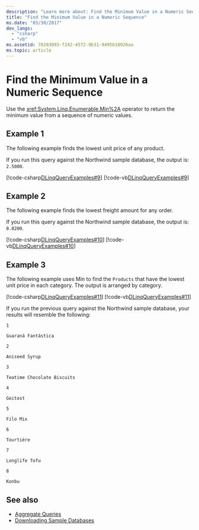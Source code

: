 ```yaml
---
description: "Learn more about: Find the Minimum Value in a Numeric Sequence"
title: "Find the Minimum Value in a Numeric Sequence"
ms.date: "03/30/2017"
dev_langs:
  - "csharp"
  - "vb"
ms.assetid: 78203093-f242-4572-9b31-9495b10926aa
ms.topic: article
---
```

# Find the Minimum Value in a Numeric Sequence

Use the <xref:System.Linq.Enumerable.Min%2A> operator to return the minimum value from a sequence of numeric values.

## Example 1

 The following example finds the lowest unit price of any product.

 If you run this query against the Northwind sample database, the output is: `2.5000`.

 [!code-csharp[DLinqQueryExamples#9](../../../../../../samples/snippets/csharp/VS_Snippets_Data/DLinqQueryExamples/cs/Program.cs#9)]
 [!code-vb[DLinqQueryExamples#9](../../../../../../samples/snippets/visualbasic/VS_Snippets_Data/DLinqQueryExamples/vb/Module1.vb#9)]

## Example 2

 The following example finds the lowest freight amount for any order.

 If you run this query against the Northwind sample database, the output is: `0.0200`.

 [!code-csharp[DLinqQueryExamples#10](../../../../../../samples/snippets/csharp/VS_Snippets_Data/DLinqQueryExamples/cs/Program.cs#10)]
 [!code-vb[DLinqQueryExamples#10](../../../../../../samples/snippets/visualbasic/VS_Snippets_Data/DLinqQueryExamples/vb/Module1.vb#10)]

## Example 3

 The following example uses Min to find the `Products` that have the lowest unit price in each category. The output is arranged by category.

 [!code-csharp[DLinqQueryExamples#11](../../../../../../samples/snippets/csharp/VS_Snippets_Data/DLinqQueryExamples/cs/Program.cs#11)]
 [!code-vb[DLinqQueryExamples#11](../../../../../../samples/snippets/visualbasic/VS_Snippets_Data/DLinqQueryExamples/vb/Module1.vb#11)]

 If you run the previous query against the Northwind sample database, your results will resemble the following:

 `1`

 `Guaraná Fantástica`

 `2`

 `Aniseed Syrup`

 `3`

 `Teatime Chocolate Biscuits`

 `4`

 `Geitost`

 `5`

 `Filo Mix`

 `6`

 `Tourtière`

 `7`

 `Longlife Tofu`

 `8`

 `Konbu`

## See also

- [Aggregate Queries](aggregate-queries.md)
- [Downloading Sample Databases](downloading-sample-databases.md)
